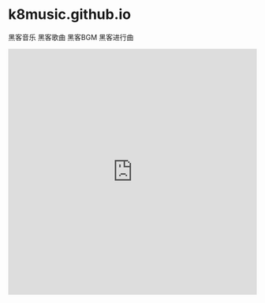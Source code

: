 # k8music.github.io
黑客音乐 黑客歌曲 黑客BGM 黑客进行曲

<iframe src="https://music.163.com/#/album?id=281291393" width="100%" height="500" frameborder="0" allowfullscreen></iframe>
